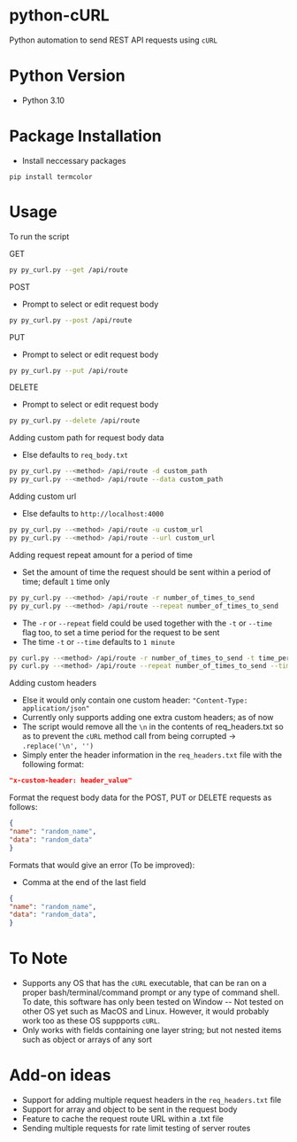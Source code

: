 # python-cURL
Python automation to send REST API requests using `cURL`

# Python Version
- Python 3.10


# Package Installation
- Install neccessary packages
```
pip install termcolor
```

# Usage

To run the script

GET
```bash
py py_curl.py --get /api/route 
```

POST
- Prompt to select or edit request body
```bash
py py_curl.py --post /api/route  
```

PUT
- Prompt to select or edit request body
```bash
py py_curl.py --put /api/route  
```

DELETE
- Prompt to select or edit request body
```bash
py py_curl.py --delete /api/route  
```

Adding custom path for request body data
- Else defaults to `req_body.txt`
```bash
py py_curl.py --<method> /api/route -d custom_path
py py_curl.py --<method> /api/route --data custom_path
 ```
 
Adding custom url
- Else defaults to `http://localhost:4000`
```bash
py py_curl.py --<method> /api/route -u custom_url
py py_curl.py --<method> /api/route --url custom_url
```

Adding request repeat amount for a period of time
- Set the amount of time the request should be sent within a period of time; default `1` time only

```bash
py py_curl.py --<method> /api/route -r number_of_times_to_send 
py py_curl.py --<method> /api/route --repeat number_of_times_to_send
```

- The `-r` or `--repeat` field could be used together with the `-t` or `--time` flag too, to set a time period for the request to be sent
- The time `-t` or `--time` defaults to `1 minute`

```bash
py curl.py --<method> /api/route -r number_of_times_to_send -t time_period
py curl.py --<method> /api/route --repeat number_of_times_to_send --time time_period
```


Adding custom headers
- Else it would only contain one custom header: `"Content-Type: application/json"`
- Currently only supports adding one extra custom headers; as of now
- The script would remove all the `\n` in the contents of req_headers.txt so as to prevent the `cURL` method call from being corrupted -> `.replace('\n', '')`
- Simply enter the header information in the `req_headers.txt` file with the following format:
```json
"x-custom-header: header_value"
```


Format the request body data for the POST, PUT or DELETE requests as follows:
```json
{
"name": "random_name",
"data": "random_data"
}
```

Formats that would give an error (To be improved):
- Comma at the end of the last field
```json
{
"name": "random_name",
"data": "random_data",
}
```

# To Note
- Supports any OS that has the `cURL` executable, that can be ran on a proper bash/terminal/command prompt or any type of command shell. To date, this software has only been tested on Window -- Not tested on other OS yet such as MacOS and Linux. However, it would probably work too as these OS suppports `cURL`.
- Only works with fields containing one layer string; but not nested items such as object or arrays of any sort

# Add-on ideas
- Support for adding multiple request headers in the `req_headers.txt` file
- Support for array and object to be sent in the request body
- Feature to cache the request route URL within a .txt file
- Sending multiple requests for rate limit testing of server routes
